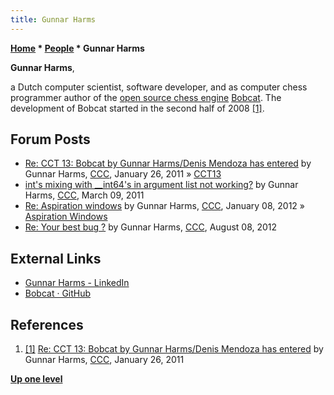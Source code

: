 ```yaml
---
title: Gunnar Harms
---
```

**[Home](Home "Home") * [People](People "People") * Gunnar Harms**

**Gunnar Harms**,

a Dutch computer scientist, software developer, and as computer chess programmer author of the [open source chess engine](Category:Open_Source "Category:Open Source") [Bobcat](Bobcat "Bobcat").
The development of Bobcat started in the second half of 2008 <a id="cite-note-1" href="#cite-ref-1">[1]</a>.

## Forum Posts

- [Re: CCT 13: Bobcat by Gunnar Harms/Denis Mendoza has entered](http://www.talkchess.com/forum3/viewtopic.php?f=2&t=37795&start=5) by Gunnar Harms, [CCC](CCC "CCC"), January 26, 2011 » [CCT13](CCT13 "CCT13")
- [int's mixing with \_\_int64's in argument list not working?](http://www.talkchess.com/forum3/viewtopic.php?f=7&t=38350) by Gunnar Harms, [CCC](CCC "CCC"), March 09, 2011
- [Re: Aspiration windows](http://www.talkchess.com/forum3/viewtopic.php?f=7&t=41870&start=3) by Gunnar Harms, [CCC](CCC "CCC"), January 08, 2012 » [Aspiration Windows](Aspiration_Windows "Aspiration Windows")
- [Re: Your best bug ?](http://www.talkchess.com/forum3/viewtopic.php?f=7&t=44706&start=21) by Gunnar Harms, [CCC](CCC "CCC"), August 08, 2012

## External Links

- [Gunnar Harms - LinkedIn](https://www.linkedin.com/in/gunnar-harms-70005a16)
- [Bobcat · GitHub](https://github.com/Bobcat)

## References

1. <a id="cite-ref-1" href="#cite-note-1">[1]</a> [Re: CCT 13: Bobcat by Gunnar Harms/Denis Mendoza has entered](http://www.talkchess.com/forum3/viewtopic.php?t=37795&start=5) by Gunnar Harms, [CCC](CCC "CCC"), January 26, 2011

**[Up one level](People "People")**

